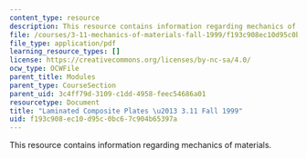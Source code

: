 ```yaml
---
content_type: resource
description: This resource contains information regarding mechanics of materials.
file: /courses/3-11-mechanics-of-materials-fall-1999/f193c908ec10d95c0bc67c904b65397a_MIT3_11F99_laminates.pdf
file_type: application/pdf
learning_resource_types: []
license: https://creativecommons.org/licenses/by-nc-sa/4.0/
ocw_type: OCWFile
parent_title: Modules
parent_type: CourseSection
parent_uid: 3c4ff79d-3109-c1dd-4958-feec54686a01
resourcetype: Document
title: "Laminated Composite Plates \u2013 3.11 Fall 1999"
uid: f193c908-ec10-d95c-0bc6-7c904b65397a
---
```

This resource contains information regarding mechanics of materials.